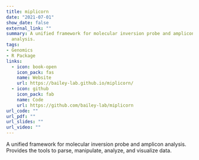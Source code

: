 ```yaml
---
title: miplicorn
date: "2021-07-01"
show_date: false
external_link: ""
summary: A unified framework for molecular inversion probe and amplicon
  analysis.
tags:
- Genomics
- R Package
links:
  - icon: book-open
    icon_pack: fas
    name: Website
    url: https://bailey-lab.github.io/miplicorn/
  - icon: github
    icon_pack: fab
    name: Code
    url: https://github.com/bailey-lab/miplicorn
url_code: ""
url_pdf: ""
url_slides: ""
url_video: ""
---
```


A unified framework for molecular inversion probe and amplicon analysis.
Provides the tools to parse, manipulate, analyze, and visualize data.
